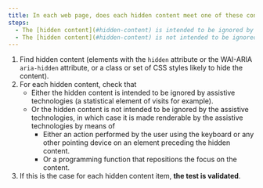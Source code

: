 ```yaml
---
title: In each web page, does each hidden content meet one of these conditions?
steps:
  - The [hidden content](#hidden-content) is intended to be ignored by assistive technologies.
  - The [hidden content](#hidden-content) is not intended to be ignored by assistive technologies and is made renderable by assistive technologies following an action by the user using the keyboard or any pointing device on an element preceding the hidden content or following a repositioning of the focus on it.
---
```


1. Find hidden content (elements with the `hidden` attribute or the WAI-ARIA `aria-hidden` attribute, or a class or set of CSS styles likely to hide the content).
2. For each hidden content, check that
   - Either the hidden content is intended to be ignored by assistive technologies (a statistical element of visits for example).
   - Or the hidden content is not intended to be ignored by the assistive technologies, in which case it is made renderable by the assistive technologies by means of
     - Either an action performed by the user using the keyboard or any other pointing device on an element preceding the hidden content.
     - Or a programming function that repositions the focus on the content.
3. If this is the case for each hidden content item, **the test is validated**.
